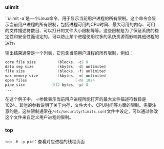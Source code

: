 ### ulimit

``ulimit -a`是一个Linux命令，用于显示当前用户进程的所有限制。这个命令会显示当前用户进程的所有限制，包括进程可用的CPU时间、最大可用的内存、可用的文件描述符数目、可以打开的文件大小限制等等。这些限制是为了保证系统的稳定性和安全性而设定的，可以防止某个进程使用过多的系统资源而影响其他进程的运行。

输出结果通常是一个列表，它包含当前用户进程的所有限制，例如：

```c
core file size          (blocks, -c) 0
data seg size           (kbytes, -d) unlimited
file size               (blocks, -f) unlimited
max memory size         (kbytes, -m) unlimited
open files                      (-n) 1024
pipe size            (512 bytes, -p) 8
...
```

在这个例子中，`-n`参数表示当前用户进程所能打开的最大文件描述符数目是1024。其他的参数说明了关于内存、文件大小、CPU时间等方面的限制。需要注意的是，这些限制通常在`/etc/security/limits.conf`文件中设定，可以通过修改这个文件来自定义用户进程的限制。



### top

`top -H -p pid`：查看对应进程的线程页面

